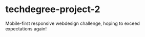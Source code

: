 # techdegree-project-2
Mobile-first responsive webdesign challenge, hoping to exceed expectations again!
